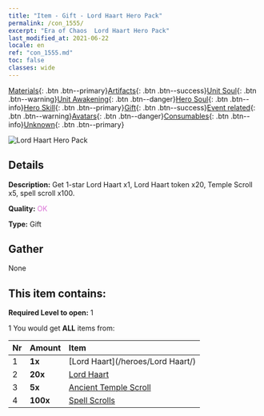```yaml
---
title: "Item - Gift - Lord Haart Hero Pack"
permalink: /con_1555/
excerpt: "Era of Chaos  Lord Haart Hero Pack"
last_modified_at: 2021-06-22
locale: en
ref: "con_1555.md"
toc: false
classes: wide
---
```

 [Materials](/Items/){: .btn .btn--primary}[Artifacts](/Items/Artifacts/){: .btn .btn--success}[Unit Soul](/Items/UnitSoul/){: .btn .btn--warning}[Unit Awakening](/Items/UnitAwakening/){: .btn .btn--danger}[Hero Soul](/Items/HeroSoul/){: .btn .btn--info}[Hero Skill](/Items/HeroSkill/){: .btn .btn--primary}[Gift](/Items/Gift/){: .btn .btn--success}[Event related](/Items/Events/){: .btn .btn--warning}[Avatars](/Items/Avatars/){: .btn .btn--danger}[Consumables](/Items/Consumables/){: .btn .btn--info}[Unknown](/Items/Unknown/){: .btn .btn--primary}

 ![Lord Haart Hero Pack](/images/t/i_907167.png)

## Details
 **Description:** Get 1-star Lord Haart x1, Lord Haart token x20, Temple Scroll x5, spell scroll x100.

 **Quality:** <span style="color: #DA70D6">OK</span>

 **Type:** Gift

## Gather

  None

## This item contains:

 **Required Level to open:** 1

 1 You would get **ALL** items  from:

  | Nr | Amount |     Item    |
  |:---|:-------|:------------|
  | 1 |  **1x** | [Lord Haart](/heroes/Lord Haart/) |  | 
  | 2 |  **20x** | [Lord Haart](/Items/her_370/) |  | 
  | 3 |  **5x** | [Ancient Temple Scroll](/Items/con_697/) |  | 
  | 4 |  **100x** | [Spell Scrolls](/Items/con_694/) |  | 
